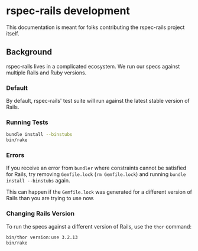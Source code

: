 # rspec-rails development

This documentation is meant for folks contributing the rspec-rails project
itself.

## Background

rspec-rails lives in a complicated ecosystem. We run our specs against multiple
Rails and Ruby versions.

### Default

By default, rspec-rails' test suite will run against the latest stable version
of Rails.

### Running Tests

```bash
bundle install --binstubs
bin/rake
```

### Errors

If you receive an error from `bundler` where constraints cannot be satisfied
for Rails, try removing `Gemfile.lock` (`rm Gemfile.lock`) and running `bundle
install --binstubs` again.

This can happen if the `Gemfile.lock` was generated for a different version of
Rails than you are trying to use now.

### Changing Rails Version

To run the specs against a different version of Rails, use the `thor` command:

```bash
bin/thor version:use 3.2.13
bin/rake
```
